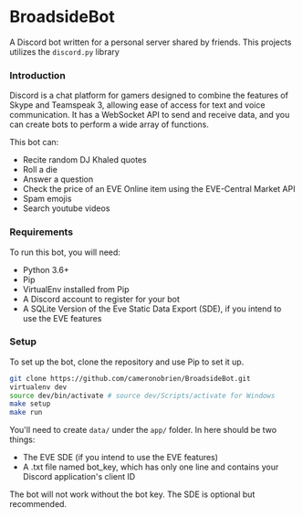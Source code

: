 BroadsideBot
============

A Discord bot written for a personal server shared by friends. This projects utilizes the `discord.py` library

### Introduction

Discord is a chat platform for gamers designed to combine the features of Skype and Teamspeak 3, allowing ease of access for text and voice communication. It has a WebSocket API to send and receive data, and you can create bots to perform a wide array of functions.


This bot can:

* Recite random DJ Khaled quotes
* Roll a die
* Answer a question
* Check the price of an EVE Online item using the EVE-Central Market API
* Spam emojis
* Search youtube videos


### Requirements

To run this bot, you will need:

* Python 3.6+
* Pip 
* VirtualEnv installed from Pip
* A Discord account to register for your bot
* A SQLite Version of the Eve Static Data Export (SDE), if you intend to use the EVE features


### Setup

To set up the bot, clone the repository and use Pip to set it up.

```bash
git clone https://github.com/cameronobrien/BroadsideBot.git
virtualenv dev
source dev/bin/activate # source dev/Scripts/activate for Windows
make setup
make run
```

You'll need to create `data/` under the `app/` folder. In here should be two things:
* The EVE SDE (if you intend to use the EVE features)
* A .txt file named bot_key, which has only one line and contains your Discord application's client ID

The bot will not work without the bot key. The SDE is optional but recommended.
